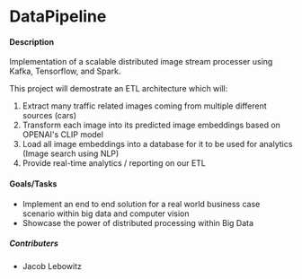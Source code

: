 # DataPipeline


#### Description

Implementation of a scalable distributed image stream processer using Kafka, Tensorflow, and Spark. 

This project will demostrate an ETL architecture which will:

1) Extract many traffic related images coming from multiple different sources (cars)
2) Transform each image into its predicted image embeddings based on OPENAI's CLIP model
3) Load all image embeddings into a database for it to be used for analytics (Image search using NLP)
4) Provide real-time analytics / reporting on our ETL 

#### Goals/Tasks

* Implement an end to end solution for a real world business case scenario within big data and computer vision
* Showcase the power of distributed processing within Big Data

##### Contributers

* Jacob Lebowitz